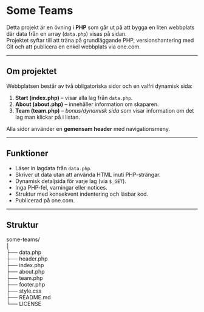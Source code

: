 # Some Teams

Detta projekt är en övning i **PHP** som går ut på att bygga en liten webbplats där data från en array (`data.php`) visas på sidan.  
Projektet syftar till att träna på grundläggande PHP, versionshantering med Git och att publicera en enkel webbplats via one.com.

---

## Om projektet
Webbplatsen består av två obligatoriska sidor och en valfri dynamisk sida:

1. **Start (index.php)** – visar alla lag från `data.php`.  
2. **About (about.php)** – innehåller information om skaparen.  
3. **Team (team.php)** – *bonus/dynamisk sida* som visar information om det lag man klickar på i listan.

Alla sidor använder en **gemensam header** med navigationsmeny.

---

## Funktioner
- Läser in lagdata från `data.php`.
- Skriver ut data utan att använda HTML inuti PHP-strängar.
- Dynamisk detaljsida för varje lag (via `$_GET`).
- Inga PHP-fel, varningar eller notices.
- Struktur med konsekvent indentering och läsbar kod.
- Publicerad på one.com.

---

## Struktur
some-teams/  
│  
├── data.php  
├── header.php  
├── index.php  
├── about.php  
├── team.php  
├── footer.php  
├── style.css  
├── README.md  
└── LICENSE
